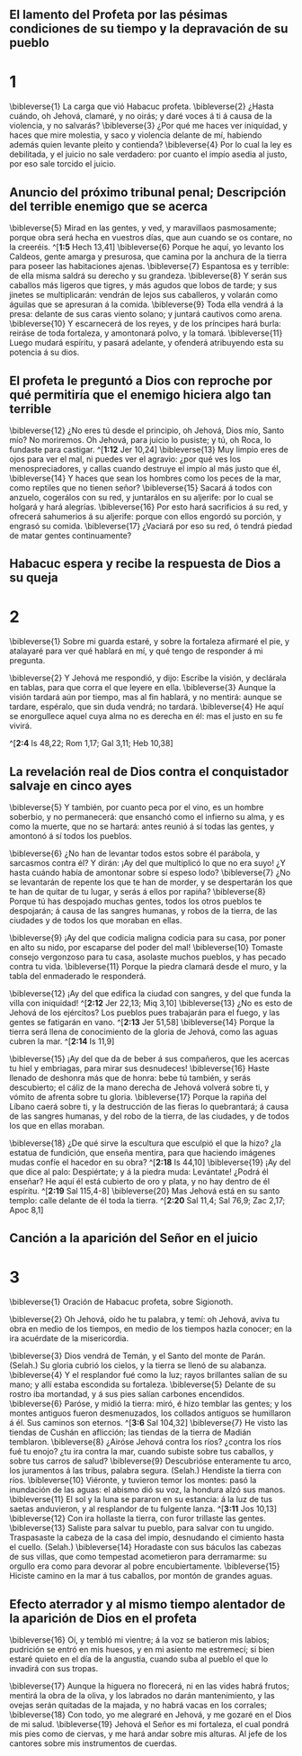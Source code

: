 ## El lamento del Profeta por las pésimas condiciones de su tiempo y la depravación de su pueblo
# 1 
\bibleverse{1} La carga que vió Habacuc profeta. \bibleverse{2} ¿Hasta cuándo, oh Jehová, clamaré, y no oirás; y daré voces á ti á causa de la violencia, y no salvarás? \bibleverse{3} ¿Por qué me haces ver iniquidad, y haces que mire molestia, y saco y violencia delante de mí, habiendo además quien levante pleito y contienda? \bibleverse{4} Por lo cual la ley es debilitada, y el juicio no sale verdadero: por cuanto el impío asedia al justo, por eso sale torcido el juicio. 



## Anuncio del próximo tribunal penal; Descripción del terrible enemigo que se acerca
\bibleverse{5} Mirad en las gentes, y ved, y maravillaos pasmosamente; porque obra será hecha en vuestros días, que aun cuando se os contare, no la creeréis. ^[**1:5** Hech 13,41] \bibleverse{6} Porque he aquí, yo levanto los Caldeos, gente amarga y presurosa, que camina por la anchura de la tierra para poseer las habitaciones ajenas. \bibleverse{7} Espantosa es y terrible: de ella misma saldrá su derecho y su grandeza. \bibleverse{8} Y serán sus caballos más ligeros que tigres, y más agudos que lobos de tarde; y sus jinetes se multiplicarán: vendrán de lejos sus caballeros, y volarán como águilas que se apresuran á la comida. \bibleverse{9} Toda ella vendrá á la presa: delante de sus caras viento solano; y juntará cautivos como arena. \bibleverse{10} Y escarnecerá de los reyes, y de los príncipes hará burla: reiráse de toda fortaleza, y amontonará polvo, y la tomará. \bibleverse{11} Luego mudará espíritu, y pasará adelante, y ofenderá atribuyendo esta su potencia á su dios. 




## El profeta le preguntó a Dios con reproche por qué permitiría que el enemigo hiciera algo tan terrible
\bibleverse{12} ¿No eres tú desde el principio, oh Jehová, Dios mío, Santo mío? No moriremos. Oh Jehová, para juicio lo pusiste; y tú, oh Roca, lo fundaste para castigar. ^[**1:12** Jer 10,24] \bibleverse{13} Muy limpio eres de ojos para ver el mal, ni puedes ver el agravio: ¿por qué ves los menospreciadores, y callas cuando destruye el impío al más justo que él, \bibleverse{14} Y haces que sean los hombres como los peces de la mar, como reptiles que no tienen señor? \bibleverse{15} Sacará á todos con anzuelo, cogerálos con su red, y juntarálos en su aljerife: por lo cual se holgará y hará alegrías. \bibleverse{16} Por esto hará sacrificios á su red, y ofrecerá sahumerios á su aljerife: porque con ellos engordó su porción, y engrasó su comida. \bibleverse{17} ¿Vaciará por eso su red, ó tendrá piedad de matar gentes continuamente?


## Habacuc espera y recibe la respuesta de Dios a su queja
# 2 
\bibleverse{1} Sobre mi guarda estaré, y sobre la fortaleza afirmaré el pie, y atalayaré para ver qué hablará en mí, y qué tengo de responder á mi pregunta. 


\bibleverse{2} Y Jehová me respondió, y dijo: Escribe la visión, y declárala en tablas, para que corra el que leyere en ella. \bibleverse{3} Aunque la visión tardará aún por tiempo, mas al fin hablará, y no mentirá: aunque se tardare, espéralo, que sin duda vendrá; no tardará. \bibleverse{4} He aquí se enorgullece aquel cuya alma no es derecha en él: mas el justo en su fe vivirá. 

^[**2:4** Is 48,22; Rom 1,17; Gal 3,11; Heb 10,38] 


## La revelación real de Dios contra el conquistador salvaje en cinco ayes
\bibleverse{5} Y también, por cuanto peca por el vino, es un hombre soberbio, y no permanecerá: que ensanchó como el infierno su alma, y es como la muerte, que no se hartará: antes reunió á sí todas las gentes, y amontonó á sí todos los pueblos. 


\bibleverse{6} ¿No han de levantar todos estos sobre él parábola, y sarcasmos contra él? Y dirán: ¡Ay del que multiplicó lo que no era suyo! ¿Y hasta cuándo había de amontonar sobre sí espeso lodo? \bibleverse{7} ¿No se levantarán de repente los que te han de morder, y se despertarán los que te han de quitar de tu lugar, y serás á ellos por rapiña? \bibleverse{8} Porque tú has despojado muchas gentes, todos los otros pueblos te despojarán; á causa de las sangres humanas, y robos de la tierra, de las ciudades y de todos los que moraban en ellas. 


\bibleverse{9} ¡Ay del que codicia maligna codicia para su casa, por poner en alto su nido, por escaparse del poder del mal! \bibleverse{10} Tomaste consejo vergonzoso para tu casa, asolaste muchos pueblos, y has pecado contra tu vida. \bibleverse{11} Porque la piedra clamará desde el muro, y la tabla del enmaderado le responderá. 


\bibleverse{12} ¡Ay del que edifica la ciudad con sangres, y del que funda la villa con iniquidad! ^[**2:12** Jer 22,13; Miq 3,10] \bibleverse{13} ¿No es esto de Jehová de los ejércitos? Los pueblos pues trabajarán para el fuego, y las gentes se fatigarán en vano. ^[**2:13** Jer 51,58] \bibleverse{14} Porque la tierra será llena de conocimiento de la gloria de Jehová, como las aguas cubren la mar. 
^[**2:14** Is 11,9] 
  

\bibleverse{15} ¡Ay del que da de beber á sus compañeros, que les acercas tu hiel y embriagas, para mirar sus desnudeces! \bibleverse{16} Haste llenado de deshonra más que de honra: bebe tú también, y serás descubierto; el cáliz de la mano derecha de Jehová volverá sobre ti, y vómito de afrenta sobre tu gloria. \bibleverse{17} Porque la rapiña del Líbano caerá sobre ti, y la destrucción de las fieras lo quebrantará; á causa de las sangres humanas, y del robo de la tierra, de las ciudades, y de todos los que en ellas moraban. 


\bibleverse{18} ¿De qué sirve la escultura que esculpió el que la hizo? ¿la estatua de fundición, que enseña mentira, para que haciendo imágenes mudas confíe el hacedor en su obra? ^[**2:18** Is 44,10] \bibleverse{19} ¡Ay del que dice al palo: Despiértate; y á la piedra muda: Levántate! ¿Podrá él enseñar? He aquí él está cubierto de oro y plata, y no hay dentro de él espíritu. ^[**2:19** Sal 115,4-8] \bibleverse{20} Mas Jehová está en su santo templo: calle delante de él toda la tierra. ^[**2:20** Sal 11,4; Sal 76,9; Zac 2,17; Apoc 8,1] 
   

## Canción a la aparición del Señor en el juicio
# 3 
\bibleverse{1} Oración de Habacuc profeta, sobre Sigionoth. 


\bibleverse{2} Oh Jehová, oído he tu palabra, y temí: oh Jehová, aviva tu obra en medio de los tiempos, en medio de los tiempos hazla conocer; en la ira acuérdate de la misericordia. 


\bibleverse{3} Dios vendrá de Temán, y el Santo del monte de Parán. (Selah.) Su gloria cubrió los cielos, y la tierra se llenó de su alabanza. \bibleverse{4} Y el resplandor fué como la luz; rayos brillantes salían de su mano; y allí estaba escondida su fortaleza. \bibleverse{5} Delante de su rostro iba mortandad, y á sus pies salían carbones encendidos. \bibleverse{6} Paróse, y midió la tierra: miró, é hizo temblar las gentes; y los montes antiguos fueron desmenuzados, los collados antiguos se humillaron á él. Sus caminos son eternos. ^[**3:6** Sal 104,32] \bibleverse{7} He visto las tiendas de Cushán en aflicción; las tiendas de la tierra de Madián temblaron. \bibleverse{8} ¿Airóse Jehová contra los ríos? ¿contra los ríos fué tu enojo? ¿tu ira contra la mar, cuando subiste sobre tus caballos, y sobre tus carros de salud? \bibleverse{9} Descubrióse enteramente tu arco, los juramentos á las tribus, palabra segura. (Selah.) Hendiste la tierra con ríos. \bibleverse{10} Viéronte, y tuvieron temor los montes: pasó la inundación de las aguas: el abismo dió su voz, la hondura alzó sus manos. \bibleverse{11} El sol y la luna se pararon en su estancia: á la luz de tus saetas anduvieron, y al resplandor de tu fulgente lanza. ^[**3:11** Jos 10,13] \bibleverse{12} Con ira hollaste la tierra, con furor trillaste las gentes. \bibleverse{13} Saliste para salvar tu pueblo, para salvar con tu ungido. Traspasaste la cabeza de la casa del impío, desnudando el cimiento hasta el cuello. (Selah.) \bibleverse{14} Horadaste con sus báculos las cabezas de sus villas, que como tempestad acometieron para derramarme: su orgullo era como para devorar al pobre encubiertamente. \bibleverse{15} Hiciste camino en la mar á tus caballos, por montón de grandes aguas. 


 

## Efecto aterrador y al mismo tiempo alentador de la aparición de Dios en el profeta
\bibleverse{16} Oí, y tembló mi vientre; á la voz se batieron mis labios; pudrición se entró en mis huesos, y en mi asiento me estremecí; si bien estaré quieto en el día de la angustia, cuando suba al pueblo el que lo invadirá con sus tropas. 


\bibleverse{17} Aunque la higuera no florecerá, ni en las vides habrá frutos; mentirá la obra de la oliva, y los labrados no darán mantenimiento, y las ovejas serán quitadas de la majada, y no habrá vacas en los corrales; \bibleverse{18} Con todo, yo me alegraré en Jehová, y me gozaré en el Dios de mi salud. \bibleverse{19} Jehová el Señor es mi fortaleza, el cual pondrá mis pies como de ciervas, y me hará andar sobre mis alturas. Al jefe de los cantores sobre mis instrumentos de cuerdas. 